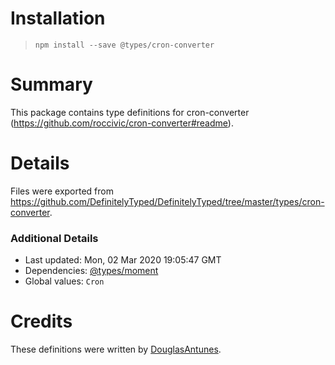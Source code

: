 # Installation
> `npm install --save @types/cron-converter`

# Summary
This package contains type definitions for cron-converter (https://github.com/roccivic/cron-converter#readme).

# Details
Files were exported from https://github.com/DefinitelyTyped/DefinitelyTyped/tree/master/types/cron-converter.

### Additional Details
 * Last updated: Mon, 02 Mar 2020 19:05:47 GMT
 * Dependencies: [@types/moment](https://npmjs.com/package/@types/moment)
 * Global values: `Cron`

# Credits
These definitions were written by [DouglasAntunes](https://github.com/DouglasAntunes).
